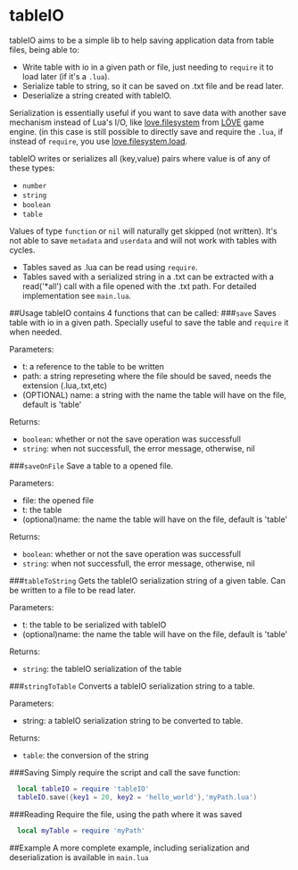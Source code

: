 # tableIO
tableIO aims to be a simple lib to help saving application data from table files, being able to:
* Write table with io in a given path or file, just needing to `require` it to load later (if it's a `.lua`).
* Serialize table to string, so it can be saved on .txt file and be read later.
* Deserialize a string created with tableIO.

Serialization is essentially useful if you want to save data with another save mechanism instead of Lua's I/O, like [love.filesystem](https://love2d.org/wiki/love.filesystem) from [LÖVE](https://love2d.org/) game engine. (in this case is still possible to directly save and require the `.lua`, if instead of `require`, you use [love.filesystem.load](https://love2d.org/wiki/love.filesystem.load).

tableIO writes or serializes all (key,value) pairs where value is of any of these types:
* `number`
* `string`
* `boolean`
* `table`

Values of type `function` or `nil` will naturally get skipped (not written). It's not able to save `metadata` and `userdata` and will not work with tables with cycles.

* Tables saved as .lua can be read using `require`.
* Tables saved with a serialized string in a .txt can be extracted with a read('*all') call with a file opened with the .txt path. For detailed implementation see `main.lua`.

##Usage
tableIO contains 4 functions that can be called:
###`save`
Saves table with io in a given path. Specially useful to save the table and `require` it when needed.

Parameters:
* t: a reference to the table to be written
* path: a string represeting where the file should be saved, needs the extension (.lua,.txt,etc)
* (OPTIONAL) name: a string with the name the table will have on the file, default is 'table'

Returns:
* `boolean`: whether or not the save operation was successfull
* `string`: when not successfull, the error message, otherwise, nil

###`saveOnFile`
Save a table to a opened file.

Parameters:
* file: the opened file
* t: the table
* (optional)name: the name the table will have on the file, default is 'table'

Returns:
* `boolean`: whether or not the save operation was successfull
* `string`: when not successfull, the error message, otherwise, nil

###`tableToString`
Gets the tableIO serialization string of a given table. Can be written to a file to be read later.

Parameters:
* t: the table to be serialized with tableIO
* (optional)name: the name the table will have on the file, default is 'table'

Returns:
* `string`: the tableIO serialization of the table

###`stringToTable`
Converts a tableIO serialization string to a table.

Parameters:
* string: a tableIO serialization string to be converted to table.

Returns:
* `table`: the conversion of the string

###Saving
Simply require the script and call the save function:
```Lua
  local tableIO = require 'tableIO'
  tableIO.save({key1 = 20, key2 = 'hello_world'},'myPath.lua')
```
###Reading
Require the file, using the path where it was saved
```Lua
  local myTable = require 'myPath'
```

##Example
A more complete example, including serialization and deserialization is available in `main.lua`
